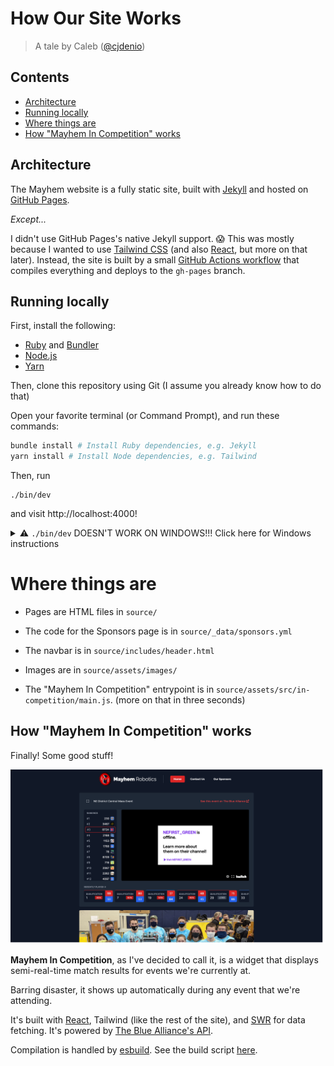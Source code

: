 # How Our Site Works

> A tale by Caleb ([@cjdenio](https://github.com/cjdenio))

## Contents

- [Architecture](#architecture)
- [Running locally](#running-locally)
- [Where things are](#where-things-are)
- [How "Mayhem In Competition" works](#how-"mayhem-in-competition"-works)

## Architecture

The Mayhem website is a fully static site, built with [Jekyll](https://jekyllrb.com/) and hosted on [GitHub Pages](https://pages.github.com).

_Except..._

I didn't use GitHub Pages's native Jekyll support. 😱 This was mostly because I wanted to use [Tailwind CSS](https://tailwindcss.com) (and also [React](https://reactjs.org), but more on that later). Instead, the site is built by a small [GitHub Actions workflow](../.github/workflows/deploy.yml) that compiles everything and deploys to the `gh-pages` branch.

## Running locally

First, install the following:

- [Ruby](https://www.ruby-lang.org/en/downloads) and [Bundler](https://bundler.io/#getting-started)
- [Node.js](https://nodejs.org)
- [Yarn](https://classic.yarnpkg.com/en/docs/install)

Then, clone this repository using Git (I assume you already know how to do that)

Open your favorite terminal (or Command Prompt), and run these commands:

```sh
bundle install # Install Ruby dependencies, e.g. Jekyll
yarn install # Install Node dependencies, e.g. Tailwind
```

Then, run

```
./bin/dev
```

and visit http://localhost:4000!

<details>
    <summary>
        ⚠️ <code>./bin/dev</code> DOESN'T WORK ON WINDOWS!!! Click here for Windows instructions
    </summary>

    _Your warrantee will be voided by using Windows_

    Open 2 terminals (or Command Prompts), and run these 2 commands:

    ```
    bundle exec jekyll serve
    ```

    ```
    yarn build:css --watch
    ```

</details>

# Where things are

- Pages are HTML files in `source/`

- The code for the Sponsors page is in `source/_data/sponsors.yml`

- The navbar is in `source/includes/header.html`

- Images are in `source/assets/images/`

- The "Mayhem In Competition" entrypoint is in `source/assets/src/in-competition/main.js`. (more on that in three seconds)

## How "Mayhem In Competition" works

Finally! Some good stuff!

![](img/Screenshot%202022-05-24%20at%2019-36-24%20Mayhem%20Robotics.png)

**Mayhem In Competition**, as I've decided to call it, is a widget that displays semi-real-time match results for events we're currently at.

Barring disaster, it shows up automatically during any event that we're attending.

It's built with [React](https://reactjs.org), Tailwind (like the rest of the site), and [SWR](https://swr.vercel.app) for data fetching. It's powered by [The Blue Alliance's API](https://www.thebluealliance.com/apidocs).

Compilation is handled by [esbuild](https://esbuild.github.io/). See the build script [here](https://github.com/frc8724/frc8724.github.io/blob/6a7d7152bf968cf0b2d98074d9138499e1dd3cf0/package.json#L23).
